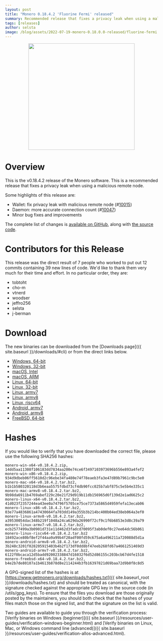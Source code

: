 ```yaml
---
layout: post
title: "Monero 0.18.4.2 'Fluorine Fermi' released"
summary: Recommended release that fixes a privacy leak when using a malicious remote node.
tags: [releases]
author: selsta
image: /blog/assets/2022-07-19-monero-0.18.0.0-released/fluorine-fermi.png
---
```


<div align="center">
  <img src="{{ page.image }}" width="350px">
</div>

# Overview

This is the v0.18.4.2 release of the Monero software. This is a recommended release that fixes a privacy leak when using a malicious remote node.

Some highlights of this release are:

- Wallet: fix privacy leak with malicious remote node (#[10015](https://github.com/monero-project/monero/pull/10015))
- Daemon: more accurate connection count (#[10047](https://github.com/monero-project/monero/pull/10047))
- Minor bug fixes and improvements

The complete list of changes is [available on GitHub](https://github.com/monero-project/monero/compare/v0.18.4.1...v0.18.4.2), along with [the source code](https://github.com/monero-project/monero/tree/v0.18.4.2).

# Contributors for this Release

This release was the direct result of 7 people who worked to put out 12 commits containing 39 new lines of code. We'd like to thank them very much for their time and effort. In no particular order, they are:

- tobtoht
- cho-m
- vtnerd
- woodser
- jeffro256
- selsta
- j-berman

# Download

The new binaries can be downloaded from the [Downloads page]({{ site.baseurl }}/downloads/#cli) or from the direct links below.

- [Windows, 64-bit](https://downloads.getmonero.org/cli/monero-win-x64-v0.18.4.2.zip)
- [Windows, 32-bit](https://downloads.getmonero.org/cli/monero-win-x86-v0.18.4.2.zip)
- [macOS, Intel](https://downloads.getmonero.org/cli/monero-mac-x64-v0.18.4.2.tar.bz2)
- [macOS, ARM](https://downloads.getmonero.org/cli/monero-mac-armv8-v0.18.4.2.tar.bz2)
- [Linux, 64-bit](https://downloads.getmonero.org/cli/monero-linux-x64-v0.18.4.2.tar.bz2)
- [Linux, 32-bit](https://downloads.getmonero.org/cli/monero-linux-x86-v0.18.4.2.tar.bz2)
- [Linux, armv7](https://downloads.getmonero.org/cli/monero-linux-armv7-v0.18.4.2.tar.bz2)
- [Linux, armv8](https://downloads.getmonero.org/cli/monero-linux-armv8-v0.18.4.2.tar.bz2)
- [Linux, riscv64](https://downloads.getmonero.org/cli/monero-linux-riscv64-v0.18.4.2.tar.bz2)
- [Android, armv7](https://downloads.getmonero.org/cli/monero-android-armv7-v0.18.4.2.tar.bz2)
- [Android, armv8](https://downloads.getmonero.org/cli/monero-android-armv8-v0.18.4.2.tar.bz2)
- [FreeBSD, 64-bit](https://downloads.getmonero.org/cli/monero-freebsd-x64-v0.18.4.2.tar.bz2)

# Hashes

If you would like to verify that you have downloaded the correct file, please use the following SHA256 hashes:

```
monero-win-x64-v0.18.4.2.zip, 14dd5aa11308f106183dd7834aa200e74ce6f3497103973696b556e893a4fef2
monero-win-x86-v0.18.4.2.zip, 934d9dbeb06ff5610d2c96ebe34fa480e74f78eaeb3fa3e47d89b7961c9bc5e0
monero-mac-x64-v0.18.4.2.tar.bz2, b1b1b580320118d3b6eaa5575fdbd73cf4db90fcc025b7abf875c5e5b4e335c1
monero-mac-armv8-v0.18.4.2.tar.bz2, 9b98da6911b4769abef229c20e21f29d919b11db156965d6f139d2e1ad6625c2
monero-linux-x64-v0.18.4.2.tar.bz2, 41d023f2357244ea43ee0a74796f5705ce75ce7373a5865d4959fefa13ecab06
monero-linux-x86-v0.18.4.2.tar.bz2, 03e77a4836861a47430664fa703dd149a355b3b214bc400b04ed38eb064a3ef0
monero-linux-armv8-v0.18.4.2.tar.bz2, a39530054dac348b219f1048a24ca629da26990f72cf9c1f6b6853e3d8c39a79
monero-linux-armv7-v0.18.4.2.tar.bz2, ecb2577499a3b0901d731e11d462d3fadcd70095f3ab0def0c27ee64dc56b061
monero-linux-riscv64-v0.18.4.2.tar.bz2 18492ace80bf8ef2f44aa9a99b4f20adf00fd59c675a6a496211a720088d5d1a
monero-android-armv8-v0.18.4.2.tar.bz2, 3b248c3201f028205915403b4b2f173df0dd8bf47eeb268fd67a4661251469d3
monero-android-armv7-v0.18.4.2.tar.bz2, 6122f0bcaca12d5badd92002338847d16032f6d52d86155c203bcb67d4fe1518
monero-freebsd-x64-v0.18.4.2.tar.bz2, b4e2b7de80107a1b4613b878d8e2114244b3fb16397821d69baa72d9b0f8c8d5
```

A GPG-signed list of the hashes is at [https://www.getmonero.org/downloads/hashes.txt]({{ site.baseurl_root }}/downloads/hashes.txt) and should be treated as canonical, with the signature checked against the appropriate GPG key in the source code (in /utils/gpg_keys). To ensure that the files you download are those originally posted by the maintainers, you should both check that the hashes of your files match those on the signed list, and that the signature on the list is valid.

Two guides are available to guide you through the verification process: [Verify binaries on Windows (beginner)]({{ site.baseurl }}/resources/user-guides/verification-windows-beginner.html) and [Verify binaries on Linux, Mac, or Windows command line (advanced)]({{ site.baseurl }}/resources/user-guides/verification-allos-advanced.html).
